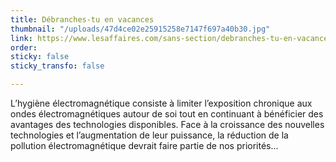 ```yaml
---
title: Débranches-tu en vacances
thumbnail: "/uploads/47d4ce02e25915258e7147f697a40b30.jpg"
link: https://www.lesaffaires.com/sans-section/debranches-tu-en-vacances-2/
order: 
sticky: false
sticky_transfo: false

---
```

L’hygiène électromagnétique consiste à limiter l’exposition chronique aux ondes électromagnétiques autour de soi tout en continuant à bénéficier des avantages des technologies disponibles. Face à la croissance des nouvelles technologies et l’augmentation de leur puissance, la réduction de la pollution électromagnétique devrait faire partie de nos priorités...